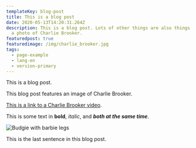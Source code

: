 ```yaml
---
templateKey: blog-post
title: This is a blog post
date: 2020-05-13T14:20:31.264Z
description: This is a blog post. Lots of other things are also things. Here is
  a photo of Charlie Brooker.
featuredpost: true
featuredimage: /img/charlie_brooker.jpg
tags:
  - page-example
  - lang-en
  - version-primary
---
```

This is a blog post.

This blog post features an image of Charlie Brooker.

[This is a link to a Charlie Brooker video](https://www.youtube.com/watch?v=aHun58mz3vI).

This is some text in **bold**, *italic*, and ***both at the same time***.

![Budgie with barbie legs](/img/random.jpg "This is a disturbing picture")

This is the last sentence in this blog post.